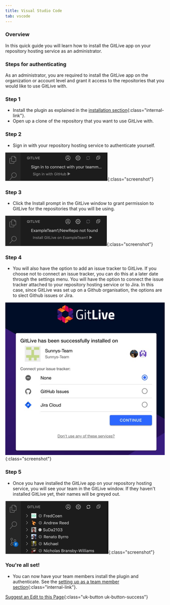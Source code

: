 ```yaml
---
title: Visual Studio Code
tab: vscode
---
```


### Overview

In this quick guide you will learn how to install the GitLive app on your repository hosting service as an administrator.

### Steps for authenticating

As an administrator, you are required to install the GitLive app on the organization or account level and grant it access to the repositories that you would like to use GitLive with.

### Step 1

* Install the plugin as explained in the [installation section](/){:class="internal-link"}.
* Open up a clone of the repository that you want to use GitLive with.

### Step 2

* Sign in with your repository hosting service to authenticate yourself.

![Authenticate with repository hosting service](/uploads/vscode-sign-in.jpg "Sign in"){:class="screenshot"}

### Step 3

* Click the Install prompt in the GitLive window to grant permission to GitLive for the repositories that you will be using.

![Confirm installation](/uploads/vscode-install-prompt.jpg  "Confirm installation"){:class="screenshot"}

### Step 4

* You will also have the option to add an issue tracker to GitLive. If you choose not to connect an issue tracker, you can do this at a later date through the settings menu. You will have the option to connect the issue tracker attached to your repository hosting service or to Jira. In this case, since GitLive was set up on a Github organisation, the options are to slect Github issues or Jira.

![Choose Issue Tracker](/uploads/choose-issue-tracker.jpg  "Choose Issue Tracker"){:class="screenshot"}

### Step 5

* Once you have installed the GitLive app on your repository hosting service, you will see your team in the GitLive window. If they haven't installed GitLive yet, their names will be greyed out.

![Confirm installation](/uploads/vscode-installed.jpg  "Confirm installation"){:class="screenshot"}


### You're all set!

* You can now have your team members install the plugin and authenticate. See the  [setting up as a team member section](/docs/teammember){:class="internal-link"}.


[Suggest an Edit to this Page](https://github.com/GitLiveApp/GitLive/edit/master/_sections/admin-vscode.md){:class="uk-button uk-button-success"}
